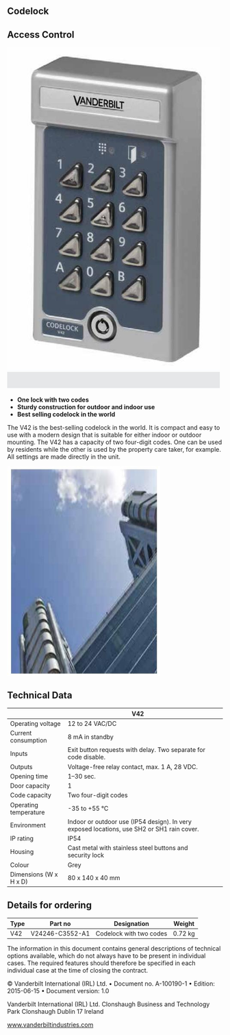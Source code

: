 ## Codelock

## Access Control

![](_page_0_Picture_3.jpeg)

- **One lock with two codes**
- **Sturdy construction for outdoor and indoor use**
- **Best selling codelock in the world**

The V42 is the best-selling codelock in the world. It is compact and easy to use with a modern design that is suitable for either indoor or outdoor mounting. The V42 has a capacity of two four-digit codes. One can be used by residents while the other is used by the property care taker, for example. All settings are made directly in the unit.

![](_page_0_Picture_8.jpeg)

## **Technical Data**

|                        | V42                                                                                        |  |  |
|------------------------|--------------------------------------------------------------------------------------------|--|--|
| Operating voltage      | 12 to 24 VAC/DC                                                                            |  |  |
| Current consumption    | 8 mA in standby                                                                            |  |  |
| Inputs                 | Exit button requests with delay. Two separate for code disable.                            |  |  |
| Outputs                | Voltage-free relay contact, max. 1 A, 28 VDC.                                              |  |  |
| Opening time           | 1–30 sec.                                                                                  |  |  |
| Door capacity          | 1                                                                                          |  |  |
| Code capacity          | Two four-digit codes                                                                       |  |  |
| Operating temperature  | -35 to +55 °C                                                                              |  |  |
| Environment            | Indoor or outdoor use (IP54 design). In very exposed locations, use SH2 or SH1 rain cover. |  |  |
| IP rating              | IP54                                                                                       |  |  |
| Housing                | Cast metal with stainless steel buttons and security lock                                  |  |  |
| Colour                 | Grey                                                                                       |  |  |
| Dimensions (W x H x D) | 80 x 140 x 40 mm                                                                           |  |  |

## **Details for ordering**

| Type | Part no         | Designation             | Weight  |
|------|-----------------|-------------------------|---------|
| V42  | V24246-C3552-A1 | Codelock with two codes | 0.72 kg |

The information in this document contains general descriptions of technical options available, which do not always have to be present in individual cases. The required features should therefore be specified in each individual case at the time of closing the contract.

© Vanderbilt International (IRL) Ltd. • Document no. A-100190-1 • Edition: 2015-06-15 • Document version: 1.0

Vanderbilt International (IRL) Ltd. Clonshaugh Business and Technology Park Clonshaugh Dublin 17 Ireland

www.vanderbiltindustries.com